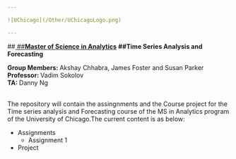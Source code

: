 ```yaml
---

![UChicago](/Other/UChicagoLogo.png)

---
```

##<a href="https://grahamschool.uchicago.edu/credit/master-science-analytics/index">
##<b>Master of Science in Analytics</b></a>
<b>
##Time Series Analysis and Forecasting
</b> 

<b>Group Members: </b>Akshay Chhabra, James Foster and Susan Parker<br>
<b>Professor: </b>Vadim Sokolov<br>
<b>TA: </b>Danny Ng<br>

<br>
The repository will contain the assingnments and the Course project for the Time series analysis and Forecasting course of the MS in Analytics program of the University of Chicago.The current content is as below: 
<ul>
<li>Assignments
 <ul>
 <li>Assignment 1
 </ul>
<li>Project
</ul>


 
